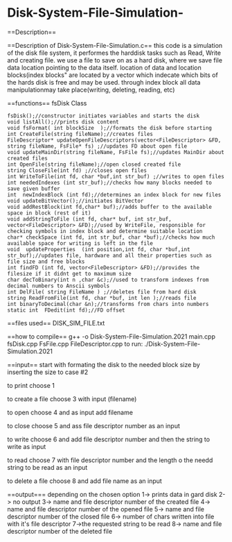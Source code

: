 # Disk-System-File-Simulation-

==Description==

==Description of Disk-System-File-Simulation.c==
this code is a simulation of the disk file system, it performes the harddisk tasks such as Read, Write and creating file. 
we use a file to save on as a hard disk, where we save file data location pointing to the data itself. 
location of data and location blocks(index blocks" are located by a vector which indecate which bits of the hards disk is free and may be used.
through index block all data manipulationmay take place(writing, deleting, reading, etc) 

==functions== 
fsDisk Class 

    fsDisk();//constructor initiates variables and starts the disk
    void listAll();//prints disk content
    void fsFormat( int blockSize  );//formats the disk before starting
    int CreateFile(string fileName);//creates files
    FileDescriptor* updateOpenFileDescriptors(vector<FileDescriptor> &FD, string fileName, FsFile* fs) ;//updates FD about open file
    void updateMainDir(string fileName, FsFile fs);//updates MainDir about created files
    int OpenFile(string fileName);//open closed created file
    string CloseFile(int fd) ;//closes open files
    int WriteToFile(int fd, char *buf,int str_buf) ;//writes to open files
    int neededIndexes (int str_buf);//checks how many blocks needed to save given buffer
    int  newIndexBlock (int fd);//determines an index block for new files
    void updateBitVector();//initiates BitVector
    void addRestBlock(int fd,char* buf);//adds buffer to the available space in block (rest of it)
    void addStringToFile (int fd, char* buf, int str_buf, vector<FileDescriptor> &FD);//used by WriteFile, responsible for checking symbols in index block and determine suitable location
    char* checkSpace (int fd, int str_buf, char *buf);//checks how much available space for writing is left in the file
    void  updateProperties  (int position,int fd, char *buf,int str_buf);//updates file, hardware and all their properties such as file size and free blocks    
    int findFD (int fd, vector<FileDescriptor> &FD);//provides the filesize if it didnt get to maximum size
    char decToBinary(int n ,char &c);//used to transform indexes from decimal numbers to Anscii symbols
    int DelFile( string FileName ) ;//deletes file from hard disk
    string ReadFromFile(int fd, char *buf, int len );//reads file
    int binaryToDecimal(char &n);//transforms from chars into numbers
    static int  FDedit(int fd);//FD offset

==files used== 
    DISK_SIM_FILE.txt

==how to compile== 
 g++ -o Disk-System-File-Simulation.2021  main.cpp fsDisk.cpp FsFile.cpp FileDescriptor.cpp
 to run: ./Disk-System-File-Simulation.2021

==input==
start with formating the disk to the needed block size by inserting the size to case #2 

to print choose 1

to create a file choose 3 with input (filename)

to open choose 4 and as input add filename

to close choose 5 and ass file descriptor number as an input 

to write choose 6 and add file descriptor number and then the string to write as input 

to read choose 7 with file descriptor number and the length o the needd string to be read as an input 

to delete a file choose 8 and add file name as an input 

==output=== 
depending on the chosen option 
1-> prints data in gard disk 
2-> no output 
3-> name and file descriptor number of the created file 
4-> name and file descriptor number of the opened file 
5-> name and file descriptor number of the closed file
6-> number of chars written into file with it's file descriptor 
7->the requested string to be read
8-> name and file descriptor number of the deleted file 
